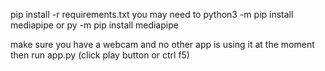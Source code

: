 pip install -r requirements.txt
you may need to python3 -m pip install mediapipe
or py -m pip install mediapipe

make sure you have a webcam and no other app is using it at the moment
then run app.py (click play button or ctrl f5)
